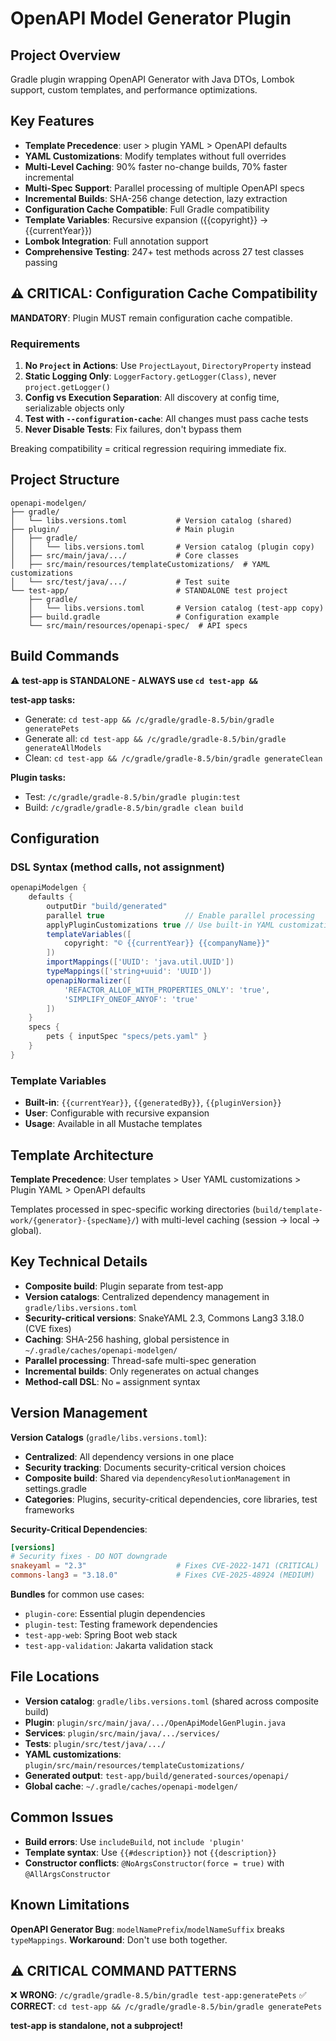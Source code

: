 # OpenAPI Model Generator Plugin

## Project Overview

Gradle plugin wrapping OpenAPI Generator with Java DTOs, Lombok support, custom templates, and performance optimizations.

## Key Features

- **Template Precedence**: user > plugin YAML > OpenAPI defaults
- **YAML Customizations**: Modify templates without full overrides
- **Multi-Level Caching**: 90% faster no-change builds, 70% faster incremental
- **Multi-Spec Support**: Parallel processing of multiple OpenAPI specs
- **Incremental Builds**: SHA-256 change detection, lazy extraction
- **Configuration Cache Compatible**: Full Gradle compatibility
- **Template Variables**: Recursive expansion ({{copyright}} → {{currentYear}})
- **Lombok Integration**: Full annotation support
- **Comprehensive Testing**: 247+ test methods across 27 test classes passing

## ⚠️ CRITICAL: Configuration Cache Compatibility

**MANDATORY**: Plugin MUST remain configuration cache compatible.

### Requirements
1. **No `Project` in Actions**: Use `ProjectLayout`, `DirectoryProperty` instead
1. **Static Logging Only**: `LoggerFactory.getLogger(Class)`, never `project.getLogger()`
1. **Config vs Execution Separation**: All discovery at config time, serializable objects only
1. **Test with `--configuration-cache`**: All changes must pass cache tests
1. **Never Disable Tests**: Fix failures, don't bypass them

Breaking compatibility = critical regression requiring immediate fix.

## Project Structure

```text
openapi-modelgen/
├── gradle/
│   └── libs.versions.toml           # Version catalog (shared)
├── plugin/                          # Main plugin
│   ├── gradle/
│   │   └── libs.versions.toml       # Version catalog (plugin copy)
│   ├── src/main/java/.../           # Core classes
│   ├── src/main/resources/templateCustomizations/  # YAML customizations
│   └── src/test/java/.../           # Test suite
└── test-app/                        # STANDALONE test project
    ├── gradle/
    │   └── libs.versions.toml       # Version catalog (test-app copy)
    ├── build.gradle                 # Configuration example
    └── src/main/resources/openapi-spec/  # API specs
```

## Build Commands

⚠️ **test-app is STANDALONE - ALWAYS use `cd test-app &&`**

**test-app tasks:**
- Generate: `cd test-app && /c/gradle/gradle-8.5/bin/gradle generatePets`
- Generate all: `cd test-app && /c/gradle/gradle-8.5/bin/gradle generateAllModels`
- Clean: `cd test-app && /c/gradle/gradle-8.5/bin/gradle generateClean`

**Plugin tasks:**
- Test: `/c/gradle/gradle-8.5/bin/gradle plugin:test`
- Build: `/c/gradle/gradle-8.5/bin/gradle clean build`

## Configuration

### DSL Syntax (method calls, not assignment)
```gradle
openapiModelgen {
    defaults {
        outputDir "build/generated"
        parallel true                  // Enable parallel processing
        applyPluginCustomizations true // Use built-in YAML customizations
        templateVariables([
            copyright: "© {{currentYear}} {{companyName}}"
        ])
        importMappings(['UUID': 'java.util.UUID'])
        typeMappings(['string+uuid': 'UUID'])
        openapiNormalizer([
            'REFACTOR_ALLOF_WITH_PROPERTIES_ONLY': 'true',
            'SIMPLIFY_ONEOF_ANYOF': 'true'
        ])
    }
    specs {
        pets { inputSpec "specs/pets.yaml" }
    }
}
```

### Template Variables
- **Built-in**: `{{currentYear}}`, `{{generatedBy}}`, `{{pluginVersion}}`
- **User**: Configurable with recursive expansion
- **Usage**: Available in all Mustache templates

## Template Architecture

**Template Precedence**: User templates > User YAML customizations > Plugin YAML > OpenAPI defaults

Templates processed in spec-specific working directories (`build/template-work/{generator}-{specName}/`) with multi-level caching (session → local → global).

## Key Technical Details

- **Composite build**: Plugin separate from test-app
- **Version catalogs**: Centralized dependency management in `gradle/libs.versions.toml`
- **Security-critical versions**: SnakeYAML 2.3, Commons Lang3 3.18.0 (CVE fixes)
- **Caching**: SHA-256 hashing, global persistence in `~/.gradle/caches/openapi-modelgen/`
- **Parallel processing**: Thread-safe multi-spec generation
- **Incremental builds**: Only regenerates on actual changes
- **Method-call DSL**: No `=` assignment syntax

## Version Management

**Version Catalogs** (`gradle/libs.versions.toml`):
- **Centralized**: All dependency versions in one place
- **Security tracking**: Documents security-critical version choices
- **Composite build**: Shared via `dependencyResolutionManagement` in settings.gradle
- **Categories**: Plugins, security-critical dependencies, core libraries, test frameworks

**Security-Critical Dependencies**:
```toml
[versions]
# Security fixes - DO NOT downgrade
snakeyaml = "2.3"                    # Fixes CVE-2022-1471 (CRITICAL)
commons-lang3 = "3.18.0"             # Fixes CVE-2025-48924 (MEDIUM)
```

**Bundles** for common use cases:
- `plugin-core`: Essential plugin dependencies
- `plugin-test`: Testing framework dependencies  
- `test-app-web`: Spring Boot web stack
- `test-app-validation`: Jakarta validation stack

## File Locations

- **Version catalog**: `gradle/libs.versions.toml` (shared across composite build)
- **Plugin**: `plugin/src/main/java/.../OpenApiModelGenPlugin.java`
- **Services**: `plugin/src/main/java/.../services/`
- **Tests**: `plugin/src/test/java/.../`
- **YAML customizations**: `plugin/src/main/resources/templateCustomizations/`
- **Generated output**: `test-app/build/generated-sources/openapi/`
- **Global cache**: `~/.gradle/caches/openapi-modelgen/`

## Common Issues

- **Build errors**: Use `includeBuild`, not `include 'plugin'`
- **Template syntax**: Use `{{#description}}` not `{{description}}`
- **Constructor conflicts**: `@NoArgsConstructor(force = true)` with `@AllArgsConstructor`

## Known Limitations

**OpenAPI Generator Bug**: `modelNamePrefix`/`modelNameSuffix` breaks `typeMappings`. 
**Workaround**: Don't use both together.

## ⚠️ CRITICAL COMMAND PATTERNS

❌ **WRONG**: `/c/gradle/gradle-8.5/bin/gradle test-app:generatePets`
✅ **CORRECT**: `cd test-app && /c/gradle/gradle-8.5/bin/gradle generatePets`

**test-app is standalone, not a subproject!**
